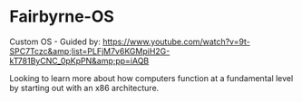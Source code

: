 # Fairbyrne-OS
Custom OS - Guided by: https://www.youtube.com/watch?v=9t-SPC7Tczc&amp;list=PLFjM7v6KGMpiH2G-kT781ByCNC_0pKpPN&amp;pp=iAQB

Looking to learn more about how computers function at a fundamental level by starting out with an x86 architecture. 
